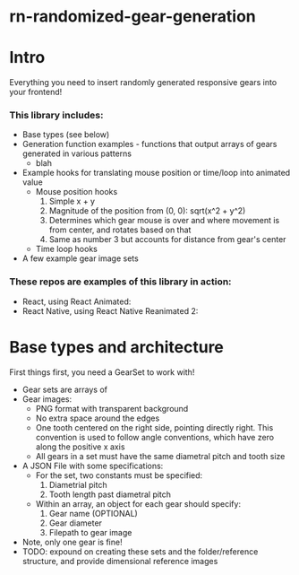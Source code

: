 # rn-randomized-gear-generation

# Intro

Everything you need to insert randomly generated responsive gears into your frontend!

### This library includes:

- Base types (see below)
- Generation function examples - functions that output arrays of gears generated in various patterns
  - blah
- Example hooks for translating mouse position or time/loop into animated value
  - Mouse position hooks
    1. Simple x + y
    2. Magnitude of the position from (0, 0): sqrt(x^2 + y^2)
    3. Determines which gear mouse is over and where movement is from center, and rotates based on that
    4. Same as number 3 but accounts for distance from gear's center
  - Time loop hooks
- A few example gear image sets

### These repos are examples of this library in action:

- React, using React Animated:
- React Native, using React Native Reanimated 2:

# Base types and architecture

First things first, you need a GearSet to work with!
- Gear sets are arrays of 
- Gear images:
  - PNG format with transparent background
  - No extra space around the edges
  - One tooth centered on the right side, pointing directly right. This convention is used to follow angle conventions, which have zero along the positive x axis
  - All gears in a set must have the same diametral pitch and tooth size
- A JSON File with some specifications:
  - For the set, two constants must be specified:
    1. Diametrial pitch
    2. Tooth length past diametral pitch
  - Within an array, an object for each gear should specify:
    1. Gear name (OPTIONAL)
    2. Gear diameter
    3. Filepath to gear image
- Note, only one gear is fine!
- TODO: expound on creating these sets and the folder/reference structure, and provide dimensional reference images
